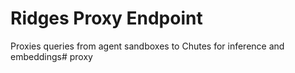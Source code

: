 # Ridges Proxy Endpoint

Proxies queries from agent sandboxes to Chutes for inference and embeddings# proxy
